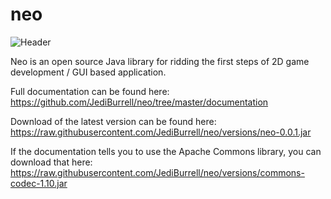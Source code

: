 # neo
![Header](https://d13yacurqjgara.cloudfront.net/users/1047255/screenshots/3112084/neo_logo.png)

Neo is an open source Java library for ridding the first steps of 2D game development / GUI based application.

Full documentation can be found here: https://github.com/JediBurrell/neo/tree/master/documentation

Download of the latest version can be found here: https://raw.githubusercontent.com/JediBurrell/neo/versions/neo-0.0.1.jar

If the documentation tells you to use the Apache Commons library, you can download that here: https://raw.githubusercontent.com/JediBurrell/neo/versions/commons-codec-1.10.jar